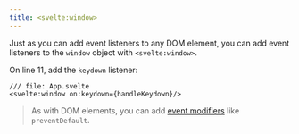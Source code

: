 ```yaml
---
title: <svelte:window>
---
```


Just as you can add event listeners to any DOM element, you can add event listeners to the `window` object with `<svelte:window>`.

On line 11, add the `keydown` listener:

```svelte
/// file: App.svelte
<svelte:window on:keydown={handleKeydown}/>
```

> As with DOM elements, you can add [event modifiers](/tutorial/event-modifiers) like `preventDefault`.
